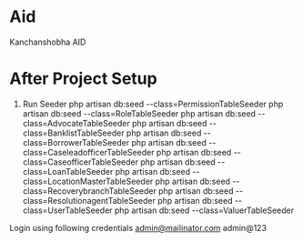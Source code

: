 # Aid

Kanchanshobha AID

# After Project Setup

1. Run Seeder
php artisan db:seed --class=PermissionTableSeeder
php artisan db:seed --class=RoleTableSeeder
php artisan db:seed --class=AdvocateTableSeeder
php artisan db:seed --class=BanklistTableSeeder
php artisan db:seed --class=BorrowerTableSeeder
php artisan db:seed --class=CaseleadofficerTableSeeder
php artisan db:seed --class=CaseofficerTableSeeder
php artisan db:seed --class=LoanTableSeeder
php artisan db:seed --class=LocationMasterTableSeeder
php artisan db:seed --class=RecoverybranchTableSeeder
php artisan db:seed --class=ResolutionagentTableSeeder
php artisan db:seed --class=UserTableSeeder
php artisan db:seed --class=ValuerTableSeeder

Login using following credentials
	admin@mailinator.com
	admin@123